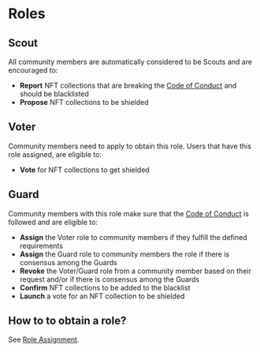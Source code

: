 # Roles

## Scout

All community members are automatically considered to be Scouts and are encouraged to:

- **Report** NFT collections that are breaking the [Code of Conduct](./code-of-conduct.md) and should be blacklisted
- **Propose** NFT collections to be shielded

## Voter

Community members need to apply to obtain this role. Users that have this role assigned, are eligible to:

- **Vote** for NFT collections to get shielded

## Guard

Community members with this role make sure that the [Code of Conduct](./code-of-conduct.md) is followed and are eligible to:

- **Assign** the Voter role to community members if they fulfill the defined requirements
- **Assign** the Guard role to community members the role if there is consensus among the Guards
- **Revoke** the Voter/Guard role from a community member based on their request and/or if there is consensus among the Guards
- **Confirm** NFT collections to be added to the blacklist
- **Launch** a vote for an NFT collection to be shielded

## How to to obtain a role?

See [Role Assignment](./role-assignment.md).